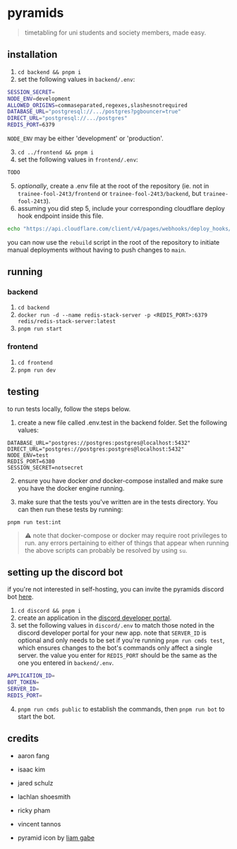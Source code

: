 # pyramids

> timetabling for uni students and society members, made easy.

## installation

1. `cd backend && pnpm i`
2. set the following values in `backend/.env`:

```bash
SESSION_SECRET=
NODE_ENV=development
ALLOWED_ORIGINS=commaseparated,regexes,slashesnotrequired
DATABASE_URL="postgresql://.../postgres?pgbouncer=true"
DIRECT_URL="postgresql://.../postgres"
REDIS_PORT=6379
```

`NODE_ENV` may be either 'development' or 'production'.

3. `cd ../frontend && pnpm i`
4. set the following values in `frontend/.env`:

```bash
TODO
```

5. _optionally_, create a .env file at the root of the repository (ie. not in `trainee-fool-24t3/frontend` or `trainee-fool-24t3/backend`, but `trainee-fool-24t3`).
6. assuming you did step 5, include your corresponding cloudflare deploy hook endpoint inside this file.

```bash
echo "https://api.cloudflare.com/client/v4/pages/webhooks/deploy_hooks/ENDPOINT_GOES_HERE" > .env
```

you can now use the `rebuild` script in the root of the repository to initiate manual deployments without having to push changes to `main`.

## running

### backend

1. `cd backend`
2. `docker run -d --name redis-stack-server -p <REDIS_PORT>:6379 redis/redis-stack-server:latest`
3. `pnpm run start`

### frontend

1. `cd frontend`
2. `pnpm run dev`

## testing

to run tests locally, follow the steps below.

1. create a new file called .env.test in the backend folder. Set the following values:

```
DATABASE_URL="postgres://postgres:postgres@localhost:5432"
DIRECT_URL="postgres://postgres:postgres@localhost:5432"
NODE_ENV=test
REDIS_PORT=6380
SESSION_SECRET=notsecret
```

2. ensure you have docker _and_ docker-compose installed and make sure you have the docker engine running.

3. make sure that the tests you've written are in the tests directory. You can then run these tests by running:

```
pnpm run test:int
```

> ⚠️ note that docker-compose or docker may require root privileges to run. any errors pertaining to either of things that appear when running the above scripts can probably be resolved by using `su`.

## setting up the discord bot

if you're not interested in self-hosting, you can invite the pyramids discord bot [here](https://discord.com/oauth2/authorize?client_id=1301423026633445447&permissions=17600776112128&integration_type=0&scope=applications.commands+bot).

1. `cd discord && pnpm i`
2. create an application in the [discord developer portal](https://discord.com/developers/applications).
3. set the following values in `discord/.env` to match those noted in the discord developer portal for your new app. note that `SERVER_ID` is optional and only needs to be set if you're running `pnpm run cmds test`, which ensures changes to the bot's commands only affect a single server. the value you enter for `REDIS_PORT` should be the same as the one you entered in `backend/.env`.

```bash
APPLICATION_ID=
BOT_TOKEN=
SERVER_ID=
REDIS_PORT=
```

4. `pnpm run cmds public` to establish the commands, then `pnpm run bot` to start the bot.

## credits

- aaron fang
- isaac kim
- jared schulz
- lachlan shoesmith
- ricky pham
- vincent tannos

- pyramid icon by [liam gabe](https://thenounproject.com/icon/pyramid-7276619/)
